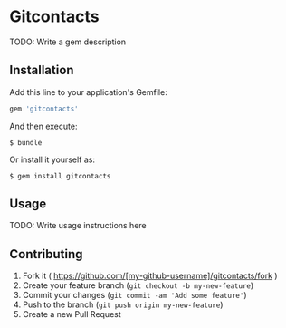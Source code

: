 # Gitcontacts

TODO: Write a gem description

## Installation

Add this line to your application's Gemfile:

```ruby
gem 'gitcontacts'
```

And then execute:

    $ bundle

Or install it yourself as:

    $ gem install gitcontacts

## Usage

TODO: Write usage instructions here

## Contributing

1. Fork it ( https://github.com/[my-github-username]/gitcontacts/fork )
2. Create your feature branch (`git checkout -b my-new-feature`)
3. Commit your changes (`git commit -am 'Add some feature'`)
4. Push to the branch (`git push origin my-new-feature`)
5. Create a new Pull Request
